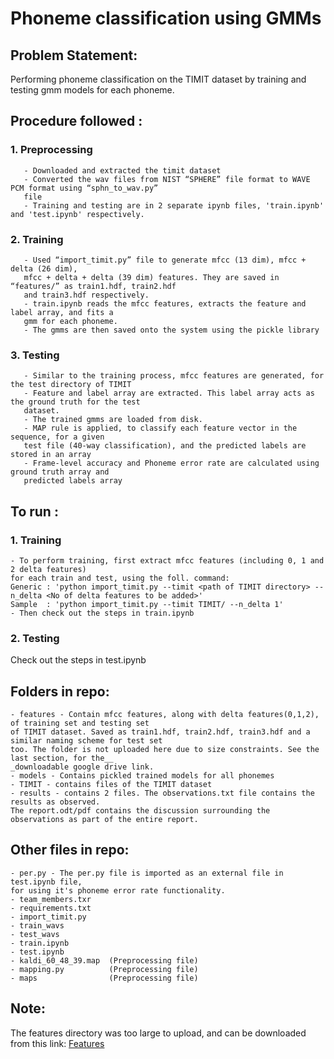 # Phoneme classification using GMMs

## Problem Statement:
Performing phoneme classification on the TIMIT dataset by training and testing gmm models for each phoneme.

## Procedure followed :
### 1. Preprocessing
       - Downloaded and extracted the timit dataset
       - Converted the wav files from NIST “SPHERE” file format to WAVE PCM format using “sphn_to_wav.py”   
       file
       - Training and testing are in 2 separate ipynb files, 'train.ipynb' and 'test.ipynb' respectively.

### 2. Training
       - Used “import_timit.py” file to generate mfcc (13 dim), mfcc + delta (26 dim),   
       mfcc + delta + delta (39 dim) features. They are saved in “features/” as train1.hdf, train2.hdf   
       and train3.hdf respectively.
       - train.ipynb reads the mfcc features, extracts the feature and label array, and fits a   
       gmm for each phoneme. 
       - The gmms are then saved onto the system using the pickle library 

### 3. Testing
       - Similar to the training process, mfcc features are generated, for the test directory of TIMIT
       - Feature and label array are extracted. This label array acts as the ground truth for the test 
       dataset.
       - The trained gmms are loaded from disk. 
       - MAP rule is applied, to classify each feature vector in the sequence, for a given   
       test file (40-way classification), and the predicted labels are stored in an array
       - Frame-level accuracy and Phoneme error rate are calculated using ground truth array and   
       predicted labels array

## To run :
### 1. Training
    - To perform training, first extract mfcc features (including 0, 1 and 2 delta features)   
    for each train and test, using the foll. command:
	Generic : 'python import_timit.py --timit <path of TIMIT directory> --n_delta <No of delta features to be added>'
	Sample  : 'python import_timit.py --timit TIMIT/ --n_delta 1'
    - Then check out the steps in train.ipynb

### 2. Testing
Check out the steps in test.ipynb

## Folders in repo:
    - features - Contain mfcc features, along with delta features(0,1,2), of training set and testing set  
    of TIMIT dataset. Saved as train1.hdf, train2.hdf, train3.hdf and a similar naming scheme for test set  
    too. The folder is not uploaded here due to size constraints. See the last section, for the__  
    _downloadable google drive link.
    - models - Contains pickled trained models for all phonemes
    - TIMIT - contains files of the TIMIT dataset
    - results - contains 2 files. The observations.txt file contains the results as observed.   
    The report.odt/pdf contains the discussion surrounding the observations as part of the entire report.

## Other files in repo:
    - per.py - The per.py file is imported as an external file in test.ipynb file,   
    for using it's phoneme error rate functionality.
    - team_members.txr
    - requirements.txt
    - import_timit.py
    - train_wavs
    - test_wavs 
    - train.ipynb
    - test.ipynb
    - kaldi_60_48_39.map  (Preprocessing file) 
    - mapping.py          (Preprocessing file) 
    - maps                (Preprocessing file)

## Note:
The features directory was too large to upload, and can be downloaded from this link:
[Features](https://drive.google.com/open?id=1za_LjJMtHfzVfMJY0jTZs49tGsaqdc3c)
